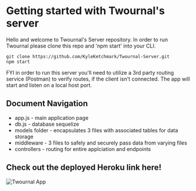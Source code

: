 <!-- Basically this is the first server version for Twournal! -->
# Getting started with Twournal's server

Hello and welcome to Twournal's Server repository. In order to run Twournal please clone this repo and 'npm start' into your CLI.

```
git clone https://github.com/KyleKetchmark/Twournal-Server.git
npm start
```

FYI in order to run this server you'll need to utilize a 3rd party routing service (Postman) to verify routes, if the client isn't connected. The app will start and listen on a local host port. 

## Document Navigation

- app.js - main application page
- db.js - database sequelize
- models folder - encapsulates 3 files with associated tables for data storage
- middleware - 3 files to safely and securely pass data from varying files
- controllers - routing for entire applciation and endpoints

## Check out the deployed Heroku link here!
![Twournal App](https://ketch-twournal-client.herokuapp.com/)




